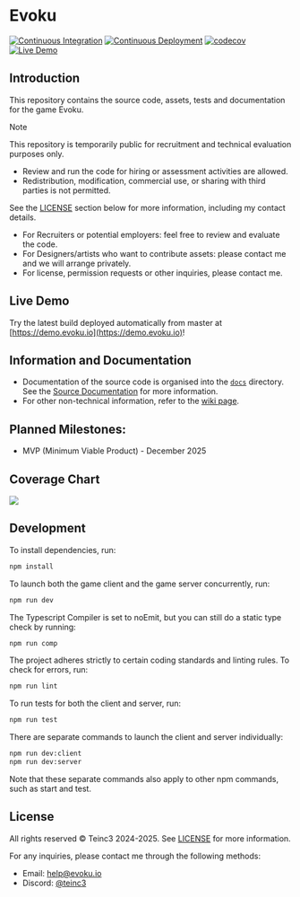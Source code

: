 # Evoku

[![Continuous Integration](https://github.com/Teinc3/Evoku/actions/workflows/ci.yml/badge.svg?branch=master)](https://github.com/Teinc3/Evoku/actions/workflows/ci.yml)
[![Continuous Deployment](https://github.com/Teinc3/Evoku/actions/workflows/cd.yml/badge.svg?branch=master)](https://github.com/Teinc3/Evoku/actions/workflows/cd.yml)
[![codecov](https://codecov.io/github/Teinc3/Evoku/branch/master/graph/badge.svg?token=U83CE972IQ)](https://codecov.io/github/Teinc3/Evoku)
[![Live Demo](https://img.shields.io/badge/Live%20Demo-demo.evoku.io-blue?style=flat&logo=github&logoColor=white)](https://demo.evoku.io)


## Introduction
This repository contains the source code, assets, tests and documentation for the game Evoku.

> [!NOTE]
> This repository is temporarily public for recruitment and technical evaluation purposes only.
> - Review and run the code for hiring or assessment activities are allowed.
> - Redistribution, modification, commercial use, or sharing with third parties is not permitted.
> 
> See the [LICENSE](#license) section below for more information, including my contact details.
>
> - For Recruiters or potential employers: feel free to review and evaluate the code.
> - For Designers/artists who want to contribute assets: please contact me and we will arrange privately.
> - For license, permission requests or other inquiries, please contact me.


## Live Demo
Try the latest build deployed automatically from master at [https://demo.evoku.io](https://demo.evoku.io)!


## Information and Documentation
- Documentation of the source code is organised into the [`docs`](/docs/) directory.
See the [Source Documentation](/docs/README.md) for more information.
- For other non-technical information, refer to the [wiki page](https://github.com/Teinc3/Evoku/wiki).


## Planned Milestones:
- MVP (Minimum Viable Product) - December 2025


## Coverage Chart
<img src="https://codecov.io/github/Teinc3/Evoku/graphs/icicle.svg?token=U83CE972IQ"></img>


## Development
To install dependencies, run:
```bash
npm install
```

To launch both the game client and the game server concurrently, run:
```bash
npm run dev
```

The Typescript Compiler is set to noEmit, but you can still do a static type check by running:
```bash
npm run comp
```

The project adheres strictly to certain coding standards and linting rules. To check for errors, run:
```bash
npm run lint
```

To run tests for both the client and server, run:
```bash
npm run test
```

There are separate commands to launch the client and server individually:
```bash
npm run dev:client
npm run dev:server
```

Note that these separate commands also apply to other npm commands, such as start and test.


## License
All rights reserved © Teinc3 2024-2025.
See [LICENSE](/LICENSE) for more information.

For any inquiries, please contact me through the following methods:
- Email: help@evoku.io
- Discord: <a href="https://discord.com/users/420725289908174859">@teinc3</a>
